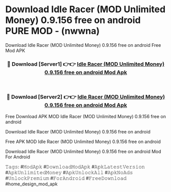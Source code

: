 # Download Idle Racer (MOD Unlimited Money) 0.9.156 free on android PURE MOD - (nwwna)
Download Idle Racer (MOD Unlimited Money) 0.9.156 free on android Free Mod APK

<div align="center">
<h3>🔴 Download [Server1] 👉👉 <a href="https://apk-comot.site?title=Idle_Racer_(MOD_Unlimited_Money)_0.9.156_free_on_android">Idle Racer (MOD Unlimited Money) 0.9.156 free on android Mod Apk</a></h3><br>

<h3>🔴 Download [Server2] 👉👉 <a href="https://apk-comot.site?title=Idle_Racer_(MOD_Unlimited_Money)_0.9.156_free_on_android">Idle Racer (MOD Unlimited Money) 0.9.156 free on android Mod Apk</a></h3>
</div>


Free Download APK MOD Idle Racer (MOD Unlimited Money) 0.9.156 free on android

Download Idle Racer (MOD Unlimited Money) 0.9.156 free on android 

Free APK MOD Idle Racer (MOD Unlimited Money) 0.9.156 free on android 

Download Idle Racer (MOD Unlimited Money) 0.9.156 free on android Mod For Android

𝚃𝚊𝚐𝚜: #𝙼𝚘𝚍𝙰𝚙𝚔 #𝙳𝚘𝚠𝚗𝚕𝚘𝚊𝚍𝙼𝚘𝚍𝙰𝚙𝚔 #𝙰𝚙𝚔𝙻𝚊𝚝𝚎𝚜𝚝𝚅𝚎𝚛𝚜𝚒𝚘𝚗 #𝙰𝚙𝚔𝚄𝚗𝚕𝚒𝚖𝚒𝚝𝚎𝚍𝙼𝚘𝚗𝚎𝚢 #𝙰𝚙𝚔𝚄𝚗𝚕𝚘𝚌𝚔𝙰𝚕𝚕 #𝙰𝚙𝚔𝙽𝚘𝙰𝚍𝚜 #𝚄𝚗𝚕𝚘𝚌𝚔𝙿𝚛𝚎𝚖𝚒𝚞𝚖 #𝙵𝚘𝚛𝙰𝚗𝚍𝚛𝚘𝚒𝚍 #𝙵𝚛𝚎𝚎𝙳𝚘𝚠𝚗𝚕𝚘𝚊𝚍 #home_design_mod_apk